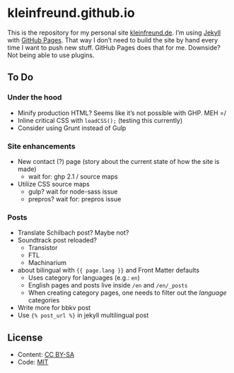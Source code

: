 # kleinfreund.github.io

This is the repository for my personal site [kleinfreund.de](http://kleinfreund.de). I’m using [Jekyll](http://jekyllrb.com) with [GitHub Pages](https://pages.github.com). That way I don’t need to build the site by hand every time I want to push new stuff. GitHub Pages does that for me. Downside? Not being able to use plugins.

## To Do

### Under the hood

- Minify production HTML? Seems like it’s not possible with GHP. MEH =/
- Inline critical CSS with `loadCSS();` (testing this currently)
- Consider using Grunt instead of Gulp

### Site enhancements

- New contact (?) page (story about the current state of how the site is made)
    - wait for: ghp 2.1 / source maps
- Utilize CSS source maps
    - gulp? wait for node-sass issue
    - prepros? wait for: prepros issue

### Posts

- Translate Schilbach post? Maybe not?
- Soundtrack post reloaded?
    - Transistor
    - FTL
    - Machinarium
- about bilingual with `{{ page.lang }}` and Front Matter defaults
    - Uses category for languages (e.g.: `en`)
    - English pages and posts live inside `/en` and `/en/_posts`
    - When creating category pages, one needs to filter out the _language_ categories
- Write more for bbkv post
- Use `{% post_url %}` in jekyll multilingual post

## License

- Content: [CC BY-SA](http://creativecommons.org/licenses/by-sa/3.0/)
- Code: [MIT](http://opensource.org/licenses/mit-license.php)
